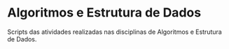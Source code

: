 # Algoritmos e Estrutura de Dados
 Scripts das atividades realizadas nas disciplinas de Algoritmos e Estrutura de Dados.
